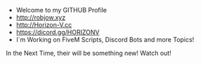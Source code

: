 - Welcome to my GITHUB Profile
- http://robjow.xyz
- http://Horizon-V.cc
- https://dicord.gg/HORIZONV
- I´m Working on FiveM Scripts, Discord Bots and more Topics!

In the Next Time, their will be something new!
Watch out!

<!---
robjow/robjow is a ✨ special ✨ repository because its `README.md` (this file) appears on your GitHub profile.
You can click the Preview link to take a look at your changes.
--->

